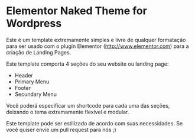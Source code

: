 # Elementor Naked Theme for Wordpress

Este é um template extremamente simples e livre de qualquer formatação para ser usado com o plugin Elementor (http://www.elementor.com) para a criação de Landing Pages.

Este template comporta 4 seções do seu website ou landing page:

- Header
- Primary Menu
- Footer
- Secundary Menu

Você poderá especificar um shortcode para cada uma das seções, deixando o tema
extremamente flexível e modular.

Este template pode ser estilizado de acordo com suas necessidades. Se você quiser envie um pull request para nós ;)
